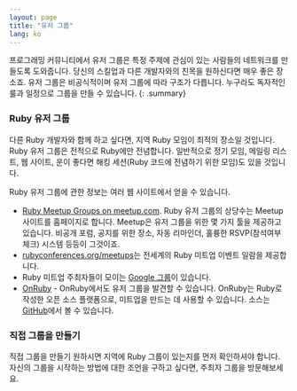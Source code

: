 ```yaml
---
layout: page
title: "유저 그룹"
lang: ko
---
```


프로그래밍 커뮤니티에서 유저 그룹은 특정 주제에 관심이 있는 사람들의 네트워크를
만들도록 도와줍니다. 당신의 스킬업과 다른 개발자와의 친목을 원하신다면 매우
좋은 장소죠. 유저 그룹은 비공식적이며 유저 그룹에 따라 구조가 다릅니다. 누구라도
독자적인 룰과 일정으로 그룹을 만들 수 있습니다.
{: .summary}

### Ruby 유저 그룹

다른 Ruby 개발자와 함께 하고 싶다면, 지역 Ruby 모임이 최적의 장소일 것입니다.
Ruby 유저 그룹은 전적으로 Ruby에만 전념합니다. 일반적으로 정기 모임, 메일링
리스트, 웹 사이트, 운이 좋다면 해킹 세션(Ruby 코드에 전념하기 위한 모임)도
있을 것입니다.

Ruby 유저 그룹에 관한 정보는 여러 웹 사이트에서 얻을 수 있습니다.

- [Ruby Meetup Groups on meetup.com][meetup]. Ruby 유저 그룹의 상당수는
  Meetup 사이트를 홈페이지로 합니다. Meetup은 유저 그룹을 위한 몇 가지 툴을
  제공하고 있습니다. 비공개 포럼, 공지를 위한 장소, 자동 리마인더, 훌륭한
  RSVP(참석여부 체크) 시스템 등등이 그것이죠.
- [rubyconferences.org/meetups][rc-meetups]는 전세계의 Ruby 미트업 이벤트 일람을
  제공합니다.
- Ruby 미트업 주최자들이 모이는 [Google 그룹][meetups-google-group]이 있습니다.
- [OnRuby][onruby] - OnRuby에서도 유저 그룹을 발견할 수 있습니다. OnRuby는
  Ruby로 작성한 오픈 소스 플랫폼으로, 미트업을 만드는 데 사용할 수 있습니다.
  소스는 [GitHub][onruby-github]에서 볼 수 있습니다.

### 직접 그룹을 만들기

직접 그룹을 만들기 원하시면 지역에 Ruby 그룹이 있는지를 먼저 확인하셔야 합니다.
자신의 그룹을 시작하는 방법에 대한 조언을 구하고 싶다면,
주최자 그룹을 방문해보세요.

[meetup]: https://www.meetup.com/topics/ruby/
[onruby]: https://www.onruby.eu/
[onruby-github]: https://github.com/phoet/on_ruby
[rc-meetups]: https://rubyconferences.org/meetups/
[meetups-google-group]: https://groups.google.com/g/ruby-meetups
